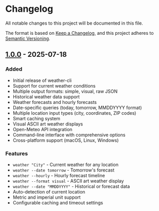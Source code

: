 # Changelog

All notable changes to this project will be documented in this file.

The format is based on [Keep a Changelog](https://keepachangelog.com/en/1.0.0/),
and this project adheres to [Semantic Versioning](https://semver.org/spec/v2.0.0.html).

## [1.0.0] - 2025-07-18

### Added
- Initial release of weather-cli
- Support for current weather conditions
- Multiple output formats: simple, visual, raw JSON
- Historical weather data support
- Weather forecasts and hourly forecasts
- Date-specific queries (today, tomorrow, MMDDYYYY format)
- Multiple location input types (city, coordinates, ZIP codes)
- Smart caching system
- Visual ASCII art weather displays
- Open-Meteo API integration
- Command-line interface with comprehensive options
- Cross-platform support (macOS, Linux, Windows)

### Features
- `weather "City"` - Current weather for any location
- `weather --date tomorrow` - Tomorrow's forecast
- `weather --hourly` - Hourly forecast timeline
- `weather --format visual` - ASCII art weather display
- `weather --date "MMDDYYYY"` - Historical or forecast data
- Auto-detection of current location
- Metric and imperial unit support
- Configurable caching and timeout settings

[1.0.0]: https://github.com/mikebc23/weather-cli/releases/tag/v1.0.0
